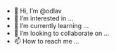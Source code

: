 - 👋 Hi, I’m @odlav
- 👀 I’m interested in ...
- 🌱 I’m currently learning ...
- 💞️ I’m looking to collaborate on ...
- 📫 How to reach me ...

<!---
odlav/odlav is a ✨ special ✨ repository because its `README.md` (this file) appears on your GitHub profile.
You can click the Preview link to take a look at your changes.
--->
